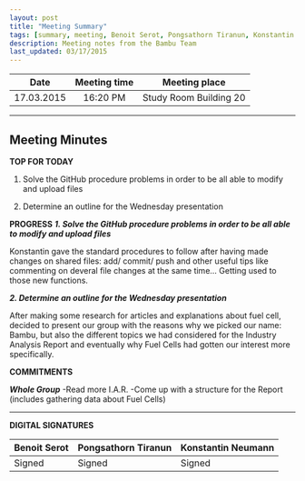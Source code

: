 ```yaml
---
layout: post
title: "Meeting Summary"
tags: [summary, meeting, Benoit Serot, Pongsathorn Tiranun, Konstantin Neumann, fuel cell]
description: Meeting notes from the Bambu Team
last_updated: 03/17/2015
---
```


|**Date** |**Meeting time**|**Meeting place**
| ------------- |:----------------:|:-------:
|17.03.2015| 16:20 PM | Study Room Building 20


----------


Meeting Minutes
------

 **TOP FOR TODAY** 

1. Solve the GitHub procedure problems in order to be all able to modify and upload files

2. Determine an outline for the Wednesday presentation 
 
 **PROGRESS**
***1. Solve the GitHub procedure problems in order to be all able to modify and upload files***

Konstantin gave the standard procedures to follow after having made changes on shared files: add/ commit/ push and other useful tips like commenting on deveral file changes at the same time... Getting used to those new functions. 

***2. Determine an outline for the Wednesday presentation***

After making some research for articles and explanations about fuel cell, decided to present our group with the reasons why we picked our name: Bambu, but also the different topics we had considered for the Industry Analysis Report and eventually why Fuel Cells had gotten our interest more specifically.

 **COMMITMENTS**

***Whole Group***
-Read more I.A.R.
-Come up with a structure for the Report (includes gathering data about Fuel Cells)




----------


**DIGITAL SIGNATURES**

|**Benoit Serot** |**Pongsathorn Tiranun**|**Konstantin Neumann**|
| ------------- |----------------|----------------|
|Signed| Signed|Signed

